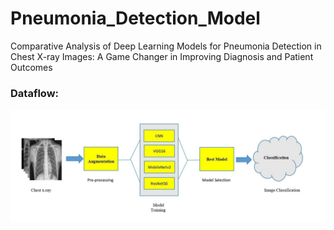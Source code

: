 # Pneumonia_Detection_Model
Comparative Analysis of Deep Learning Models for Pneumonia Detection in Chest X-ray Images: A Game Changer in Improving Diagnosis and Patient Outcomes 

### Dataflow:

![](https://github.com/SouvikGhosh644/Pneumonia_Detection_Model/blob/main/Document1_page-0001.jpg)
